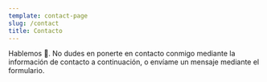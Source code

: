 ```yaml
---
template: contact-page
slug: /contact
title: Contacto
---
```

Hablemos <span>👋</span>. No dudes en ponerte en contacto conmigo mediante la información de contacto a continuación, o envíame un mensaje mediante el formulario.
